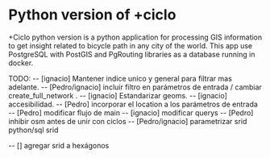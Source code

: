 # Python version of +ciclo
+Ciclo python version is a python application for processing GIS information to get insight related to bicycle path in any city of the world.
This app use PostgreSQL with PostGIS and PgRouting libraries as a database running in docker. 

TODO: 
-- [ignacio] Mantener indice unico y general para filtrar mas adelante.
-- [Pedro/ignacio] incluir filtro en parámetros de entrada / cambiar create_full_network .
-- [ignacio] Estandarizar geoms.
-- [ignacio] accesibilidad.
-- [Pedro] incorporar el location a los parámetros de entrada 
-- [Pedro] modificar flujo de main
    -- [ignacio] modificar querys 
    -- [Pedro] inhibir osm antes de unir con ciclos
-- [Pedro/ignacio] parametrizar srid python/sql srid

-- [] agregar srid a hexágonos